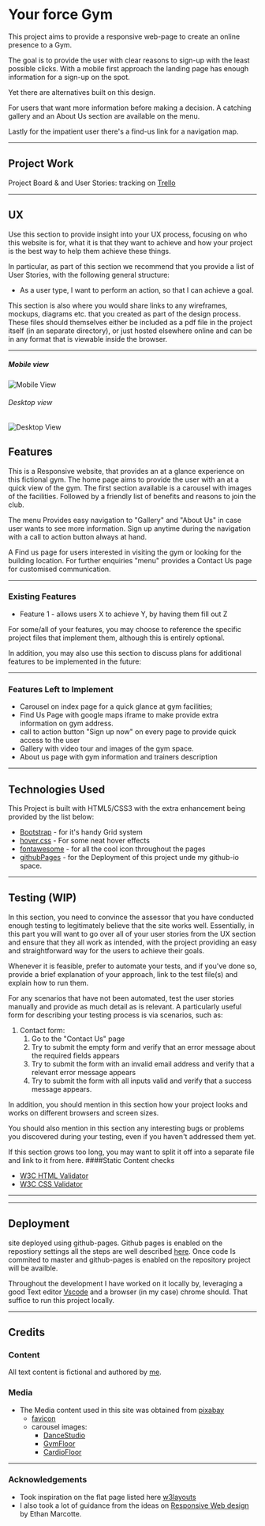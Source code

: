 # Your force Gym

This project aims to provide a responsive web-page to create an online presence to a Gym. 

The goal is to provide the user with clear reasons to sign-up with the least possible clicks. With a mobile first approach the landing page has enough information for a sign-up on the spot.

Yet there are alternatives built on this design.

For users that want more information before making a decision. A catching gallery and an About Us section are available on the menu. 

Lastly for the impatient user there's a find-us link for a navigation map.

---

## Project Work 

Project Board & and User Stories: tracking on [Trello](https://trello.com/b/dE5REmeS)

---

## UX
Use this section to provide insight into your UX process, focusing on who this website is for, what it is that they want to achieve and how your project is the best way to help them achieve these things.

In particular, as part of this section we recommend that you provide a list of User Stories, with the following general structure:
- As a user type, I want to perform an action, so that I can achieve a goal.

This section is also where you would share links to any wireframes, mockups, diagrams etc. that you created as part of the design process. These files should themselves either be included as a pdf file in the project itself (in an separate directory), or just hosted elsewhere online and can be in any format that is viewable inside the browser.

---

##### Mobile view

![Mobile View](https://github.com/diogo-pessoa/YourForceGym/blob/master/wireframes/MobileView.png)

###### Desktop view

![Desktop View](https://github.com/diogo-pessoa/YourForceGym/blob/master/wireframes/DesktopView.png)

## Features

This is a Responsive website, that provides an at a glance experience on this fictional gym. The home page aims to provide the user with an at a quick view of the gym. The first section available is a carousel with images of the facilities. Followed by a friendly list of benefits and reasons to join the club. 

The menu Provides easy navigation to "Gallery" and "About Us" in case user wants to see more information. Sign up anytime during the navigation with a call to action button always at hand. 

A Find us page for users interested in visiting the gym or looking for the building location. For further enquiries "menu" provides a Contact Us page for customised communication.

---
 
### Existing Features
- Feature 1 - allows users X to achieve Y, by having them fill out Z

For some/all of your features, you may choose to reference the specific project files that implement them, although this is entirely optional.

In addition, you may also use this section to discuss plans for additional features to be implemented in the future:

---

### Features Left to Implement
- Carousel on index page for a quick glance at gym facilities;
- Find Us Page with google maps iframe to make provide extra information on gym address.
- call to action button "Sign up now" on every page to provide quick access to the user
- Gallery with video tour and images of the gym space.
- About us page with gym information and trainers description

---

## Technologies Used

This Project is built with HTML5/CSS3 with the extra enhancement being provided by the list below:

- [Bootstrap](https://getbootstrap.com/) - for it's handy Grid system 
- [hover.css](https://ianlunn.github.io/Hover/) - For some neat hover effects
- [fontawesome](https://fontawesome.com/) - for all the cool icon throughout the pages
- [githubPages](https://pages.github.com/) - for the Deployment of this project unde my github-io space.

---

## Testing (WIP)

In this section, you need to convince the assessor that you have conducted enough testing to legitimately believe that the site works well. Essentially, in this part you will want to go over all of your user stories from the UX section and ensure that they all work as intended, with the project providing an easy and straightforward way for the users to achieve their goals.

Whenever it is feasible, prefer to automate your tests, and if you've done so, provide a brief explanation of your approach, link to the test file(s) and explain how to run them.

For any scenarios that have not been automated, test the user stories manually and provide as much detail as is relevant. A particularly useful form for describing your testing process is via scenarios, such as:

1. Contact form:
    1. Go to the "Contact Us" page
    2. Try to submit the empty form and verify that an error message about the required fields appears
    3. Try to submit the form with an invalid email address and verify that a relevant error message appears
    4. Try to submit the form with all inputs valid and verify that a success message appears.

In addition, you should mention in this section how your project looks and works on different browsers and screen sizes.

You should also mention in this section any interesting bugs or problems you discovered during your testing, even if you haven't addressed them yet.

If this section grows too long, you may want to split it off into a separate file and link to it from here.
####Static Content checks
- [W3C HTML Validator](https://validator.w3.org/)
- [W3C CSS Validator](http://jigsaw.w3.org/css-validator/validator$link)

---

---

## Deployment

site deployed using github-pages. Github pages is enabled on the repostiory settings all the steps are well described [here](https://pages.github.com/). Once code Is commited to master and github-pages is enabled on the repository project will be availble.

Throughout the development I have worked on it locally by, leveraging a good Text editor [Vscode](https://code.visualstudio.com/) and a browser (in my case) chrome should. That suffice to run this project locally.

---

## Credits

### Content

All text content is fictional and authored by [me](https://github.com/diogo-pessoa).

### Media

- The Media content used in this site was obtained from [pixabay](https://pixabay.com/images/search/gym/)
    - [favicon](https://pixabay.com/illustrations/weightlifting-clean-jerk-barbell-2227543/)
    - carousel images: 
        - [DanceStudio](https://pixabay.com/photos/gym-sports-hall-studio-dance-studio-526996/)
        - [GymFloor](https://pixabay.com/photos/gym-training-sports-fitness-595597/)
        - [CardioFloor](https://pixabay.com/photos/sports-indoor-cycling-fitness-gym-1962574/)

---

### Acknowledgements

- Took inspiration on the flat page listed here [w3layouts](https://w3layouts.com/template/gym-workout-sports-category-flat-bootstrap-responsive-web-template/)
- I also took a lot of guidance from the ideas on [Responsive Web design](https://abookapart.com/products/responsive-web-design) by Ethan Marcotte.
